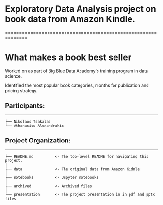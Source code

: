 # Exploratory Data Analysis project on book data from Amazon Kindle.
==============================================================
# What makes a book best seller

Worked on as part of Big Blue Data Academy's training program in data science.

Identified the most popular book categories, months for publication and pricing strategy.

## Participants:
------------

    ├── Nikolaos Tsakalas
    └── Athanasios Alexandrakis

## Project Organization:
------------

    ├── README.md          <- The top-level README for navigating this project.
    │	
    ├── data               <- The original data from Amazon Kidnle
    │  
    ├── notebooks          <- Jupyter notebooks
    │
    ├── archived           <- Archived files
    │ 
    └── presentation       <- The project presentation in in pdf and pptx files 